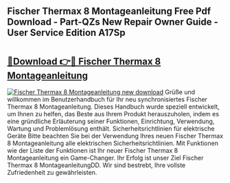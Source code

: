 ## Fischer Thermax 8 Montageanleitung Free Pdf Download - Part-QZs New Repair Owner Guide - User Service Edition A17Sp

# <h2><a href="http://df8a3qz.blite.top/?on=Fischer+Thermax+8+Montageanleitung">🔗Download 👉🔴 Fischer Thermax 8 Montageanleitung</a></h2>

[![Fischer Thermax 8 Montageanleitung new download](https://i.imgur.com/lujVjoI.png)](http://df8a3qz.blite.top/?on=Fischer+Thermax+8+Montageanleitung)
Grüße und willkommen im Benutzerhandbuch für Ihr neu synchronisiertes Fischer Thermax 8 Montageanleitung. Dieses Handbuch wurde speziell entwickelt, um Ihnen zu helfen, das Beste aus Ihrem Produkt herauszuholen, indem es eine gründliche Erläuterung seiner Funktionen, Einrichtung, Verwendung, Wartung und Problemlösung enthält. Sicherheitsrichtlinien für elektrische Geräte Bitte beachten Sie bei der Verwendung Ihres neuen Fischer Thermax 8 Montageanleitung alle elektrischen Sicherheitsrichtlinien. Mit Funktionen wie der Liste der Funktionen ist Ihr neuer Fischer Thermax 8 Montageanleitung ein Game-Changer. Ihr Erfolg ist unser Ziel Fischer Thermax 8 MontageanleitungDD. Wir sind bestrebt, Ihre vollste Zufriedenheit zu gewährleisten.
